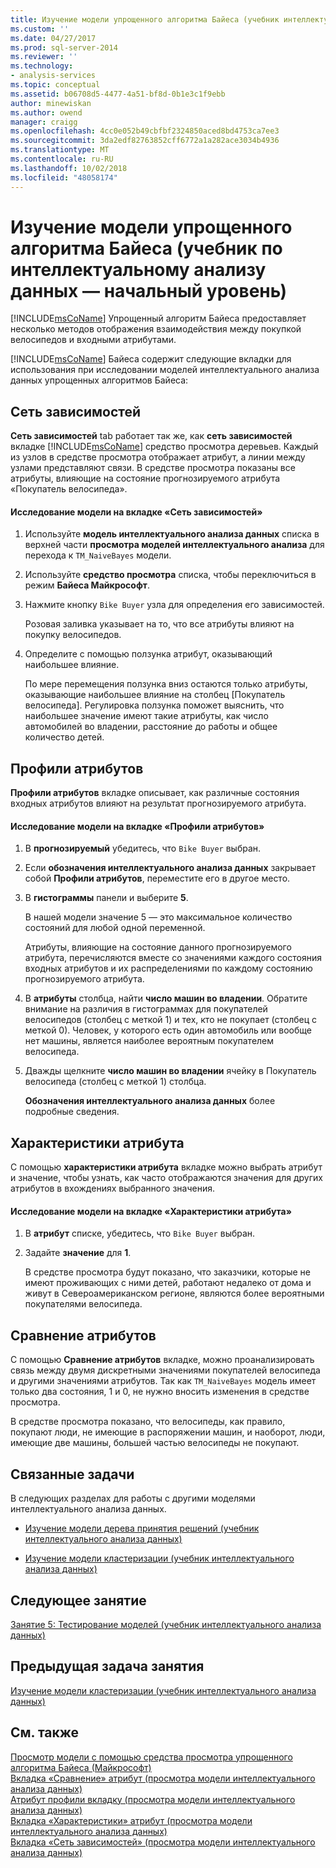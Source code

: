 ```yaml
---
title: Изучение модели упрощенного алгоритма Байеса (учебник интеллектуального анализа данных) | Документация Майкрософт
ms.custom: ''
ms.date: 04/27/2017
ms.prod: sql-server-2014
ms.reviewer: ''
ms.technology:
- analysis-services
ms.topic: conceptual
ms.assetid: b06708d5-4477-4a51-bf8d-0b1e3c1f9ebb
author: minewiskan
ms.author: owend
manager: craigg
ms.openlocfilehash: 4cc0e052b49cbfbf2324850aced8bd4753ca7ee3
ms.sourcegitcommit: 3da2edf82763852cff6772a1a282ace3034b4936
ms.translationtype: MT
ms.contentlocale: ru-RU
ms.lasthandoff: 10/02/2018
ms.locfileid: "48058174"
---
```

# <a name="exploring-the-naive-bayes-model-basic-data-mining-tutorial"></a>Изучение модели упрощенного алгоритма Байеса (учебник по интеллектуальному анализу данных — начальный уровень)
  [!INCLUDE[msCoName](../includes/msconame-md.md)] Упрощенный алгоритм Байеса предоставляет несколько методов отображения взаимодействия между покупкой велосипедов и входными атрибутами.  
  
 [!INCLUDE[msCoName](../includes/msconame-md.md)] Байеса содержит следующие вкладки для использования при исследовании моделей интеллектуального анализа данных упрощенных алгоритмов Байеса:  
  
 
  
##  <a name="DependencyNetwork"></a> Сеть зависимостей  
 **Сеть зависимостей** tab работает так же, как **сеть зависимостей** вкладке [!INCLUDE[msCoName](../includes/msconame-md.md)] средство просмотра деревьев. Каждый из узлов в средстве просмотра отображает атрибут, а линии между узлами представляют связи. В средстве просмотра показаны все атрибуты, влияющие на состояние прогнозируемого атрибута «Покупатель велосипеда».  
  
#### <a name="to-explore-the-model-in-the-dependency-network-tab"></a>Исследование модели на вкладке «Сеть зависимостей»  
  
1.  Используйте **модель интеллектуального анализа данных** списка в верхней части **просмотра моделей интеллектуального анализа** для перехода к `TM_NaiveBayes` модели.  
  
2.  Используйте **средство просмотра** списка, чтобы переключиться в режим **Байеса Майкрософт**.  
  
3.  Нажмите кнопку `Bike Buyer` узла для определения его зависимостей.  
  
     Розовая заливка указывает на то, что все атрибуты влияют на покупку велосипедов.  
  
4.  Определите с помощью ползунка атрибут, оказывающий наибольшее влияние.  
  
     По мере перемещения ползунка вниз остаются только атрибуты, оказывающие наибольшее влияние на столбец [Покупатель велосипеда]. Регулировка ползунка поможет выяснить, что наибольшее значение имеют такие атрибуты, как число автомобилей во владении, расстояние до работы и общее количество детей.  
 
  
##  <a name="AttributeProfiles"></a> Профили атрибутов  
 **Профили атрибутов** вкладке описывает, как различные состояния входных атрибутов влияют на результат прогнозируемого атрибута.  
  
#### <a name="to-explore-the-model-in-the-attribute-profiles-tab"></a>Исследование модели на вкладке «Профили атрибутов»  
  
1.  В **прогнозируемый** убедитесь, что `Bike Buyer` выбран.  
  
2.  Если **обозначения интеллектуального анализа данных** закрывает собой **Профили атрибутов**, переместите его в другое место.  
  
3.  В **гистограммы** панели и выберите **5**.  
  
     В нашей модели значение 5 — это максимальное количество состояний для любой одной переменной.  
  
     Атрибуты, влияющие на состояние данного прогнозируемого атрибута, перечисляются вместе со значениями каждого состояния входных атрибутов и их распределениями по каждому состоянию прогнозируемого атрибута.  
  
4.  В **атрибуты** столбца, найти **число машин во владении**.  Обратите внимание на различия в гистограммах для покупателей велосипедов (столбец с меткой 1) и тех, кто не покупает (столбец с меткой 0). Человек, у которого есть один автомобиль или вообще нет машины, является наиболее вероятным покупателем велосипеда.  
  
5.  Дважды щелкните **число машин во владении** ячейку в Покупатель велосипеда (столбец с меткой 1) столбца.  
  
     **Обозначения интеллектуального анализа данных** более подробные сведения.  
  
  
##  <a name="AttributeCharacteristics"></a> Характеристики атрибута  
 С помощью **характеристики атрибута** вкладке можно выбрать атрибут и значение, чтобы узнать, как часто отображаются значения для других атрибутов в вхождениях выбранного значения.  
  
#### <a name="to-explore-the-model-in-the-attribute-characteristics-tab"></a>Исследование модели на вкладке «Характеристики атрибута»  
  
1.  В **атрибут** списке, убедитесь, что `Bike Buyer` выбран.  
  
2.  Задайте **значение** для **1**.  
  
     В средстве просмотра будут показано, что заказчики, которые не имеют проживающих с ними детей, работают недалеко от дома и живут в Североамериканском регионе, являются более вероятными покупателями велосипеда.  
  
  
##  <a name="AttributeDiscrimination"></a> Сравнение атрибутов  
 С помощью **Сравнение атрибутов** вкладке, можно проанализировать связь между двумя дискретными значениями покупателей велосипеда и другими значениями атрибутов. Так как `TM_NaiveBayes` модель имеет только два состояния, 1 и 0, не нужно вносить изменения в средстве просмотра.  
  
 В средстве просмотра показано, что велосипеды, как правило, покупают люди, не имеющие в распоряжении машин, и наоборот, люди, имеющие две машины, большей частью велосипеды не покупают.  
  
## <a name="related-tasks"></a>Связанные задачи  
 В следующих разделах для работы с другими моделями интеллектуального анализа данных.  
  
-   [Изучение модели дерева принятия решений &#40;учебник интеллектуального анализа данных&#41;](../../2014/tutorials/exploring-the-decision-tree-model-basic-data-mining-tutorial.md)  
  
-   [Изучение модели кластеризации &#40;учебник интеллектуального анализа данных&#41;](../../2014/tutorials/exploring-the-clustering-model-basic-data-mining-tutorial.md)  
  
## <a name="next-lesson"></a>Следующее занятие  
 [Занятие 5: Тестирование моделей &#40;учебник интеллектуального анализа данных&#41;](../../2014/tutorials/lesson-5-testing-models-basic-data-mining-tutorial.md)  
  
## <a name="previous-task-in-lesson"></a>Предыдущая задача занятия  
 [Изучение модели кластеризации &#40;учебник интеллектуального анализа данных&#41;](../../2014/tutorials/exploring-the-clustering-model-basic-data-mining-tutorial.md)  
  
## <a name="see-also"></a>См. также  
 [Просмотр модели с помощью средства просмотра упрощенного алгоритма Байеса (Майкрософт)](../../2014/analysis-services/data-mining/browse-a-model-using-the-microsoft-naive-bayes-viewer.md)   
 [Вкладка «Сравнение» атрибут &#40;просмотра модели интеллектуального анализа данных&#41;](../../2014/analysis-services/attribute-discrimination-tab-mining-model-viewer.md)   
 [Атрибут профили вкладку &#40;просмотра модели интеллектуального анализа данных&#41;](../../2014/analysis-services/attribute-profiles-tab-mining-model-viewer.md)   
 [Вкладка «Характеристики» атрибут &#40;просмотра модели интеллектуального анализа данных&#41;](../../2014/analysis-services/attribute-characteristics-tab-mining-model-viewer.md)   
 [Вкладка «Сеть зависимостей» &#40;просмотра модели интеллектуального анализа данных&#41;](../../2014/analysis-services/dependency-network-tab-mining-model-viewer.md)  
  
  
